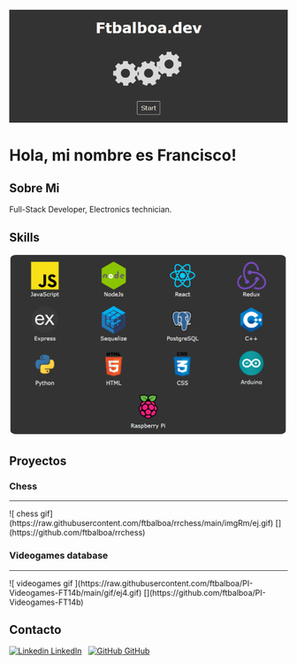 
![ welcome gif](assets/aniOne.gif) [](assets/aniOne.gif)

# Hola, mi nombre es Francisco!

## Sobre Mi


Full-Stack Developer, Electronics technician.


## Skills

<img src="assets/skills.png" width=600px>


## Proyectos


### Chess
<hr style="height:1px;border:none;color:#333;background-color:#333;">
![ chess gif](https://raw.githubusercontent.com/ftbalboa/rrchess/main/imgRm/ej.gif) [](https://github.com/ftbalboa/rrchess)


### Videogames database
<hr style="height:1px;border:none;color:#333;background-color:#333;">
![ videogames gif ](https://raw.githubusercontent.com/ftbalboa/PI-Videogames-FT14b/main/gif/ej4.gif) [](https://github.com/ftbalboa/PI-Videogames-FT14b)

## Contacto

[![Linkedin](https://i.stack.imgur.com/gVE0j.png) LinkedIn](https://www.linkedin.com/in/ftbr/)
&nbsp;
[![GitHub](https://i.stack.imgur.com/tskMh.png) GitHub](https://github.com/ftbalboa)

<!-- [![Top Langs](https://github-readme-stats.vercel.app/api/top-langs/?username=ftbalboa)](https://github.com/anuraghazra/github-readme-stats) -->
